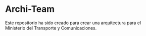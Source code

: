 # Archi-Team
Este repositorio ha sido creado para crear una arquitectura para el Ministerio del Transporte y Comunicaciones.
